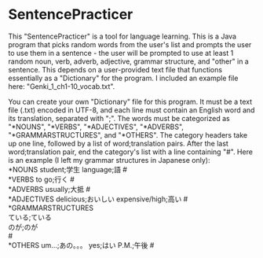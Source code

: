 # SentencePracticer

This "SentencePracticer" is a tool for language learning. This is a Java program that picks random words from the user's list and prompts the user to use them in a sentence - the user will be prompted to use at least 1 random noun, verb, adverb, adjective, grammar structure, and "other" in a sentence. This depends on a user-provided text file that functions essentially as a "Dictionary" for the program. I included an example file here: "Genki_1_ch1-10_vocab.txt".

You can create your own "Dictionary" file for this program. It must be a text file (.txt) encoded in UTF-8, and each line must contain an English word and its translation, separated with ";". The words must be categorized as "*NOUNS", "*VERBS", "*ADJECTIVES", "*ADVERBS", "*GRAMMARSTRUCTURES", and "*OTHERS". The category headers take up one line, followed by a list of word;translation pairs. After the last word;translation pair, end the category's list with a line containing "#". Here is an example (I left my grammar structures in Japanese only):  
*NOUNS 
student;学生 
language;語 
<h7>#</h7>   
*VERBS 
to go;行く 
<h7>#</h7>   
*ADVERBS 
usually;大抵 
<h7>#</h7>   
*ADJECTIVES 
delicious;おいしい 
expensive/high;高い 
<h7>#</h7>   
*GRAMMARSTRUCTURES  
ている;ている  
のが;のが  
<h7>#</h7>  
*OTHERS 
um...;あの。。。 
yes;はい
P.M.;午後 
<h7>#</h7>  
